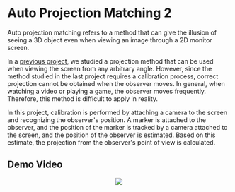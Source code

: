 # Auto Projection Matching 2
 
 Auto projection matching refers to a method that can give the illusion of seeing a 3D object even when viewing an image through a 2D monitor screen.
 
In a [previous project](https://github.com/unknownpgr/auto-projection-matching), we studied a projection method that can be used when viewing the screen from any arbitrary angle.
However, since the method studied in the last project requires a calibration process, correct projection cannot be obtained when the observer moves.
In general, when watching a video or playing a game, the observer moves frequently. Therefore, this method is difficult to apply in reality.
 
In this project, calibration is performed by attaching a camera to the screen and recognizing the observer's position.
A marker is attached to the observer, and the position of the marker is tracked by a camera attached to the screen, and the position of the observer is estimated.
Based on this estimate, the projection from the observer's point of view is calculated.

## Demo Video
<center>
  <a href="https://youtu.be/77tAkzMEDdw">
    <img src="https://i9.ytimg.com/vi_webp/77tAkzMEDdw/mqdefault.webp?time=1621596600000&sqp=CLiznoUG&rs=AOn4CLAAa6I0g9t4jDn3_D0eaovxC-pXZw">
  </a>
</center>
